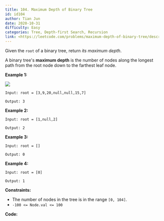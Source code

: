 ```yaml
---
title: 104. Maximum Depth of Binary Tree
id: id104
author: Tian Jun
date: 2020-10-31
difficulty: Easy
categories: Tree, Depth-first Search, Recursion
link: <https://leetcode.com/problems/maximum-depth-of-binary-tree/description/>
---
```


Given the `root` of a binary tree, return _its maximum depth_.

A binary tree's **maximum depth**  is the number of nodes along the longest
path from the root node down to the farthest leaf node.



**Example 1:**

![](https://assets.leetcode.com/uploads/2020/11/26/tmp-tree.jpg)
            
	Input: root = [3,9,20,null,null,15,7]    
	Output: 3    

**Example 2:**
            
	Input: root = [1,null,2]    
	Output: 2    

**Example 3:**
            
	Input: root = []    
	Output: 0    

**Example 4:**
            
	Input: root = [0]    
	Output: 1    



**Constraints:**

  * The number of nodes in the tree is in the range `[0, 104]`.
  * `-100 <= Node.val <= 100`


**Code:**
